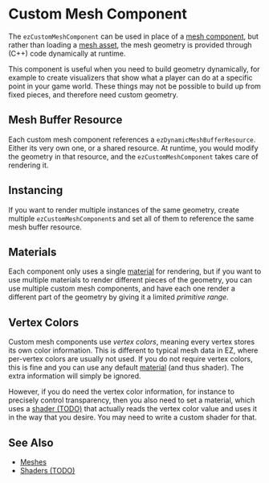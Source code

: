 # Custom Mesh Component

The `ezCustomMeshComponent` can be used in place of a [mesh component](mesh-component.md), but rather than loading a [mesh asset](mesh-asset.md), the mesh geometry is provided through (C++) code dynamically at runtime.

This component is useful when you need to build geometry dynamically, for example to create visualizers that show what a player can do at a specific point in your game world. These things may not be possible to build up from fixed pieces, and therefore need custom geometry.

## Mesh Buffer Resource

Each custom mesh component references a `ezDynamicMeshBufferResource`. Either its very own one, or a shared resource. At runtime, you would modify the geometry in that resource, and the `ezCustomMeshComponent` takes care of rendering it.

## Instancing

If you want to render multiple instances of the same geometry, create multiple `ezCustomMeshComponent`s and set all of them to reference the same mesh buffer resource.

## Materials

Each component only uses a single [material](../../materials/materials-overview.md) for rendering, but if you want to use multiple materials to render different pieces of the geometry, you can use multiple custom mesh components, and have each one render a different part of the geometry by giving it a limited *primitive range*.

## Vertex Colors

Custom mesh components use *vertex colors*, meaning every vertex stores its own color information. This is different to typical mesh data in EZ, where per-vertex colors are usually not used. If you do not require vertex colors, this is fine and you can use any default [material](../../materials/materials-overview.md) (and thus shader). The extra information will simply be ignored.

However, if you do need the vertex color information, for instance to precisely control transparency, then you also need to set a material, which uses a [shader (TODO)](../shaders/shaders-overview.md) that actually reads the vertex color value and uses it in the way that you desire. You may need to write a custom shader for that.

## See Also

* [Meshes](meshes-overview.md)
* [Shaders (TODO)](../shaders/shaders-overview.md)
